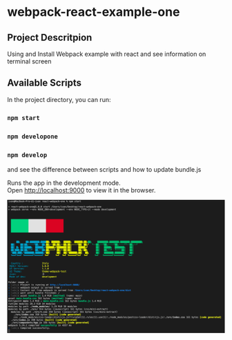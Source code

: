 # webpack-react-example-one

## Project Descritpion
Using and Install Webpack  example with react  and see information on terminal screen

## Available Scripts

In the project directory, you can run:
### `npm start`
### `npm developone`
### `npm develop`

and see the difference between scripts and how to update bundle.js

Runs the app in the development mode.<br />
Open [http://localhost:9000](http://localhost:9000) to view it in the browser.

![alt screen](https://github.com/iwanoisch/webpack-react-example-one/blob/main/screen.png)
